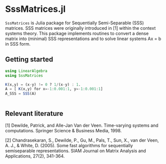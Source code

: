 # SssMatrices.jl

`SssMatrices` is Julia package for Sequentially Semi-Separable (SSS) matrices. SSS matrices were originally introduced in [1] within the context systems theory. This package implements routines to convert a dense matrix into (minimal) SSS representations and to solve linear systems Ax = b in SSS form. 

## Getting started


```Julia
using LinearAlgebra
using SssMatrices

K(x,y) = (x-y) != 0 ? 1/(x-y) : 1.
A = [ K(x,y) for x=-1:0.001:1, y=-1:0.001:1]
A_SSS = SSS(A)



```

## Relevant literature

[1] Dewilde, Patrick, and Alle-Jan Van der Veen. Time-varying systems and computations. Springer Science & Business Media, 1998.

[2] Chandrasekaran, S., Dewilde, P., Gu, M., Pals, T., Sun, X., van der Veen, A. J., & White, D. (2005). Some fast algorithms for sequentially semiseparable representations. SIAM Journal on Matrix Analysis and Applications, 27(2), 341-364.



<!-- 
GOALS:
- QR-based solver
- add ULV
- Transposing SSS matrices
- LU decomposition
- QR decomposition
- SSS matrix-matrix multiply
- SSS inverse
- extnd solvers to minimum norm and overdetermined systems
- Toeplitz solver: Chandrasekaran, S., Gu, M., Sun, X., Xia, J., & Zhu, J. (2008). A superfast algorithm for Toeplitz systems of linear equations. SIAM Journal on Matrix Analysis and Applications, 29(4), 1247-1266.
 -->





